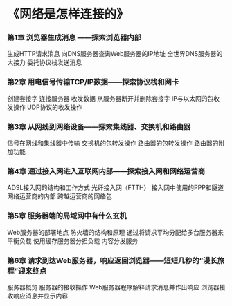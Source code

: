 # 《网络是怎样连接的》

### 第1章 浏览器生成消息 ——探索浏览器内部

生成HTTP请求消息
向DNS服务器查询Web服务器的IP地址
全世界DNS服务器的大接力
委托协议栈发送消息

### 第2章 用电信号传输TCP/IP数据——探索协议栈和网卡

创建套接字
连接服务器
收发数据
从服务器断开并删除套接字
IP与以太网的包收发操作
UDP协议的收发操作

### 第3章 从网线到网络设备——探索集线器、交换机和路由器

信号在网线和集线器中传输
交换机的包转发操作
路由器的包转发操作
路由器的附加功能

### 第4章 通过接入网进入互联网内部——探索接入网和网络运营商

ADSL接入网的结构和工作方式
光纤接入网（FTTH）
接入网中使用的PPP和隧道
网络运营商的内部
跨越运营商的网络包

### 第5章 服务器端的局域网中有什么玄机

Web服务器的部署地点
防火墙的结构和原理
通过将请求平均分配给多台服务器来平衡负载
使用缓存服务器分担负载
内容分发服务

### 第6章 请求到达Web服务器，响应返回浏览器——短短几秒的“漫长旅程”迎来终点

服务器概览
服务器的接收操作
Web服务器程序解释请求消息并作出响应
浏览器接收响应消息并显示内容